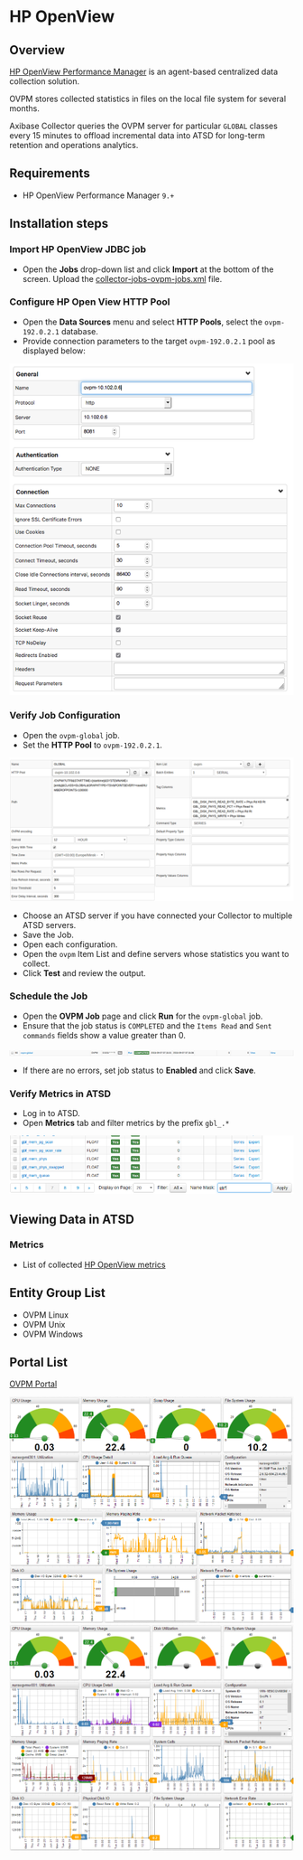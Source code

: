 # HP OpenView

## Overview

[HP OpenView Performance Manager](https://h20392.www2.hpe.com/portal/swdepot/displayProductInfo.do?productNumber=PERFMINFO) is an agent-based centralized data collection solution.

OVPM stores collected statistics in files on the local file system for several months.

Axibase Collector queries the OVPM server for particular `GLOBAL` classes every 15 minutes to offload incremental data into ATSD for long-term retention and operations analytics.

## Requirements

* HP OpenView Performance Manager `9.+`

## Installation steps

### Import HP OpenView JDBC job

* Open the **Jobs** drop-down list and click **Import** at the bottom of the screen. Upload the [collector-jobs-ovpm-jobs.xml](./collector-jobs-ovpm-jobs.xml) file.

### Configure HP Open View HTTP Pool

* Open the **Data Sources** menu and select **HTTP Pools**, select the `ovpm-192.0.2.1` database.
* Provide connection parameters to the target `ovpm-192.0.2.1` pool as displayed below:

![](./images/http_pool_conf.png)

### Verify Job Configuration

* Open the `ovpm-global` job.
* Set the **HTTP Pool** to `ovpm-192.0.2.1`.

![](./images/ovmp_configuration.png)

* Choose an ATSD server if you have connected your Collector to multiple ATSD servers.
* Save the Job.
* Open each configuration.
* Open the `ovpm` Item List and define servers whose statistics you want to collect.
* Click **Test** and review the output.

<!---
![](./images/ovmp.png)
-->

### Schedule the Job

* Open the **OVPM Job** page and click **Run** for the `ovpm-global` job.
* Ensure that the job status is `COMPLETED` and the `Items Read` and `Sent commands` fields show a value greater than 0.

![](./images/ovmp-global.png)

* If there are no errors, set job status to **Enabled** and click **Save**.

### Verify Metrics in ATSD

* Log in to ATSD.
* Open **Metrics** tab and filter metrics by the prefix `gbl_.*`

![](./images/metrics.png)

## Viewing Data in ATSD

### Metrics

* List of collected [HP OpenView metrics](./metric-list.md)

<!--- ### Properties
* List of collected [HP OpenView properties](./properties-list.md)
-->

## Entity Group List

* OVPM Linux
* OVPM Unix
* OVPM Windows

## Portal List

[OVPM Portal](https://apps.axibase.com/chartlab/f9d176ac/2/)

![](./images/ovpm_portal_linux.png "HP OpenView")
![](./images/ovpm_portal_windows.png "ovpm_portal_windows")
